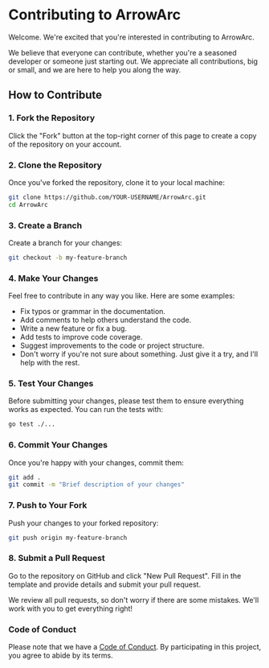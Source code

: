# Contributing to ArrowArc

Welcome. We're excited that you're interested in contributing to ArrowArc.

We believe that everyone can contribute, whether you're a seasoned developer or someone just starting out. We appreciate all contributions, big or small, and we are here to help you along the way.

## How to Contribute

### 1. Fork the Repository

Click the "Fork" button at the top-right corner of this page to create a copy of the repository on your account.

### 2. Clone the Repository

Once you've forked the repository, clone it to your local machine:

```bash
git clone https://github.com/YOUR-USERNAME/ArrowArc.git
cd ArrowArc
```

### 3. Create a Branch

Create a branch for your changes:

```bash
git checkout -b my-feature-branch
```

### 4. Make Your Changes

Feel free to contribute in any way you like. Here are some examples:

- Fix typos or grammar in the documentation.
- Add comments to help others understand the code.
- Write a new feature or fix a bug.
- Add tests to improve code coverage.
- Suggest improvements to the code or project structure.
- Don't worry if you're not sure about something. Just give it a try, and I'll help with the rest.

### 5. Test Your Changes

Before submitting your changes, please test them to ensure everything works as expected. You can run the tests with:

```bash
go test ./...
```

### 6. Commit Your Changes

Once you're happy with your changes, commit them:

```bash
git add .
git commit -m "Brief description of your changes"
```

### 7. Push to Your Fork

Push your changes to your forked repository:

```bash
git push origin my-feature-branch
```

### 8. Submit a Pull Request

Go to the repository on GitHub and click "New Pull Request". Fill in the template and provide details and submit your pull request.

We review all pull requests, so don't worry if there are some mistakes. We'll work with you to get everything right!

### Code of Conduct

Please note that we have a [Code of Conduct](./CODE_OF_CONDUCT.md). By participating in this project, you agree to abide by its terms.
